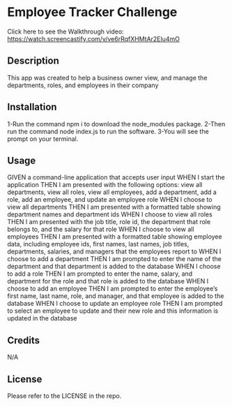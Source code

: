 # Employee Tracker Challenge

Click here to see the Walkthrough video: 
https://watch.screencastify.com/v/ve6rRqfXHMtAr2Elu4mO


## Description
This app was created to help a business owner view, and manage the departments, roles, and employees in their company

## Installation
1-Run the command npm i to download the node_modules package.
2-Then run the command node index.js to run the software.
3-You will see the prompt on your terminal.


## Usage

GIVEN a command-line application that accepts user input
WHEN I start the application
THEN I am presented with the following options: view all departments, view all roles, view all employees, add a department, add a role, add an employee, and update an employee role
WHEN I choose to view all departments
THEN I am presented with a formatted table showing department names and department ids
WHEN I choose to view all roles
THEN I am presented with the job title, role id, the department that role belongs to, and the salary for that role
WHEN I choose to view all employees
THEN I am presented with a formatted table showing employee data, including employee ids, first names, last names, job titles, departments, salaries, and managers that the employees report to
WHEN I choose to add a department
THEN I am prompted to enter the name of the department and that department is added to the database
WHEN I choose to add a role
THEN I am prompted to enter the name, salary, and department for the role and that role is added to the database
WHEN I choose to add an employee
THEN I am prompted to enter the employee’s first name, last name, role, and manager, and that employee is added to the database
WHEN I choose to update an employee role
THEN I am prompted to select an employee to update and their new role and this information is updated in the database



## Credits
N/A


## License
Please refer to the LICENSE in the repo.